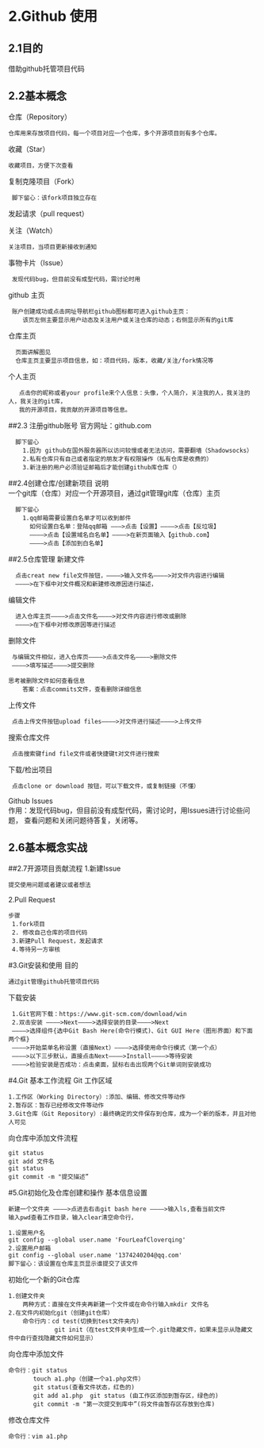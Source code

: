 # 2.Github 使用
## 2.1目的
借助github托管项目代码
## 2.2基本概念
仓库（Repository）
    
    仓库用来存放项目代码，每一个项目对应一个仓库，多个开源项目则有多个仓库。
收藏（Star）
  
    收藏项目，方便下次查看
复制克隆项目（Fork）

     脚下留心：该fork项目独立存在
发起请求（pull request）

关注（Watch）
 
    关注项目，当项目更新接收到通知
事物卡片（Issue）

     发现代码bug，但目前没有成型代码，需讨论时用
     
github 主页  
     
     账户创建成功或点击网址导航栏github图标都可进入github主页：
        该页左侧主要显示用户动态及关注用户或关注仓库的动态；右侧显示所有的git库

仓库主页    
      
      页面讲解图见
      仓库主页主要显示项目信息，如：项目代码，版本，收藏/关注/fork情况等

个人主页

       点击你的昵称或者your profile来个人信息：头像，个人简介，关注我的人，我关注的人，我关注的git库，
       我的开源项目，我贡献的开源项目等信息。
##2.3 注册github账号
官方网址：github.com

      脚下留心  
        1.因为 github在国外服务器所以访问较慢或者无法访问，需要翻墙（Shadowsocks）
        2.私有仓库只有自己或者指定的朋友才有权限操作（私有仓库是收费的）
        3.新注册的用户必须验证邮箱后才能创建github库仓库（）
##2.4创建仓库/创建新项目
说明  
      一个git库（仓库）对应一个开源项目，通过git管理git库（仓库）主页

      脚下留心
        1.qq邮箱需要设置白名单才可以收到邮件
          如何设置白名单：登陆qq邮箱 ———>点击【设置】————>点击【反垃圾】
          ————>点击【设置域名白名单】————>在新页面输入【github.com】
          ————>点击【添加到白名单】
##2.5仓库管理
新建文件

      点击creat new file文件按钮，————>输入文件名————>对文件内容进行编辑
      ————>在下框中对文件概况和新建修改原因进行描述，
编辑文件
     
      进入仓库主页————>点击文件名————>对文件内容进行修改或删除
      ————>在下框中对修改原因等进行描述  
删除文件
   
     与编辑文件相似，进入仓库页————>点击文件名————>删除文件
     ————>填写描述————>提交删除    
    
    思考被删除文件如何查看信息 
        答案：点击commits文件，查看删除详细信息
上传文件 
     
     点击上传文件按钮upload files————>对文件进行描述————>上传文件 
搜索仓库文件

     点击搜索键find file文件或者快捷键t对文件进行搜索
  
下载/检出项目

     点击clone or download 按钮，可以下载文件，或复制链接（不懂）  
 Github Issues  
 作用：发现代码bug，但目前没有成型代码，需讨论时，用Issues进行讨论些问题，
 查看问题和关闭问题待答复，关闭等。
 
 ## 2.6基本概念实战
 ##2.7开源项目贡献流程
 1.新建Issue  
   
    提交使用问题或者建议或者想法
 2.Pull Request  
    
    步骤  
     1.fork项目
     2. 修改自己仓库的项目代码
     3.新建Pull Request，发起请求
     4.等待另一方审核
#3.Git安装和使用
目的  
    
    通过git管理github托管项目代码
下载安装

     1.Git官网下载：https://www.git-scm.com/download/win
     2.双击安装 ————>Next————>选择安装的目录————>Next
     ————>选择组件{选中Git Bash Here(命令行模式)、Git GUI Here（图形界面）和下面两个框}
     ————>开始菜单名称设置（直接Next）————>选择使用命令行模式（第一个点）
     ————>以下三步默认，直接点击Next————>Install————>等待安装
     ————>检验安装是否成功：点击桌面，鼠标右击出现两个Git单词则安装成功
 #4.Git 基本工作流程
 Git 工作区域
   
    1.工作区（Working Directory）:添加、编辑、修改文件等动作
    2.暂存区：暂存已经修改文件等动作
    3.Git仓库（Git Repository）:最终确定的文件保存到仓库，成为一个新的版本，并且对他人可见
  向仓库中添加文件流程  
    
    git status  
    git add 文件名
    git status
    git commit -m "提交描述”
#5.Git初始化及仓库创建和操作
基本信息设置

    新建一个文件夹 ————>点进去右击git bash here ————>输入ls,查看当前文件
    输入pwd查看工作目录，输入clear清空命令行，
    
    1.设置用户名
    git config --global user.name 'FourLeafCloverqing'
    2.设置用户邮箱
    git config --global user.name '1374240204@qq.com'
    脚下留心：该设置在仓库主页显示谁提交了该文件

初始化一个新的Git仓库

    1.创建文件夹
        两种方式：直接在文件夹再新建一个文件或在命令行输入mkdir 文件名
    2.在文件内初始化git（创建git仓库）
        命令行内：cd test(切换到test文件夹内)
                 git init（在test文件夹中生成一个.git隐藏文件，如果未显示从隐藏文件中自行查找隐藏文件如何显示） 


向仓库中添加文件
 
    命令行：git status
           touch a1.php（创建一个a1.php文件）
           git status(查看文件状态，红色的)
           git add a1.php  git status (由工作区添加到暂存区，绿色的)
           git commit -m "第一次提交到库中”(将文件由暂存区存放到仓库)
修改仓库文件
  
    命令行：vim a1.php          
           
    


     
    
